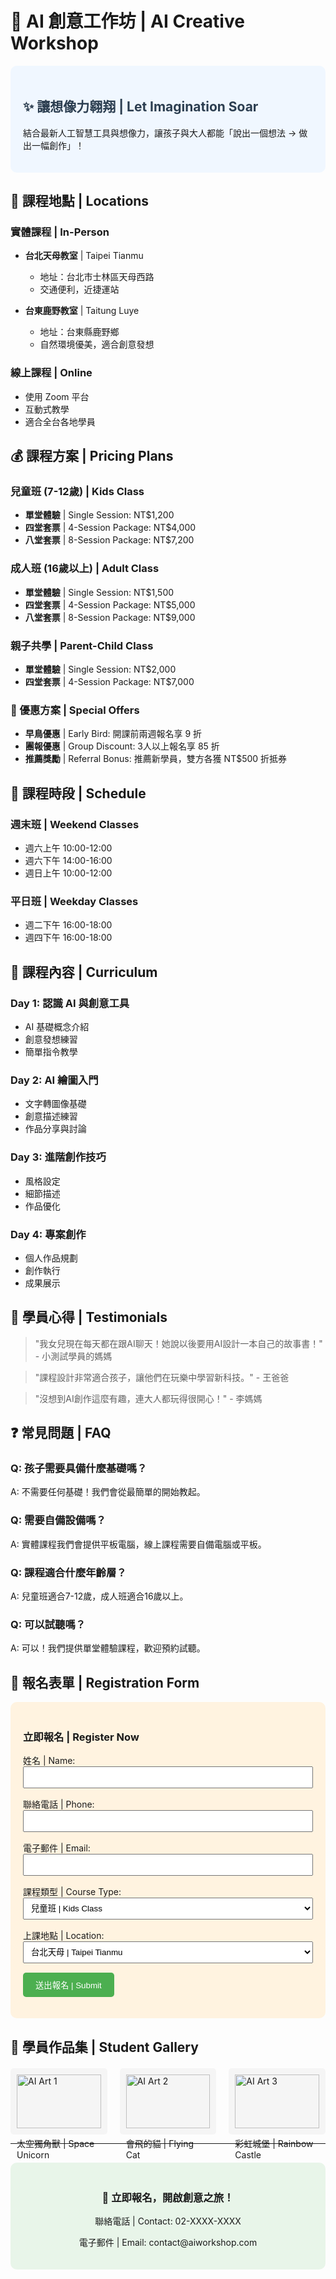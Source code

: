 # 🎨 AI 創意工作坊 | AI Creative Workshop

<div style="background-color: #f0f7ff; padding: 20px; border-radius: 10px; margin-bottom: 20px;">
    <h2 style="color: #2c3e50;">✨ 讓想像力翱翔 | Let Imagination Soar</h2>
    <p>結合最新人工智慧工具與想像力，讓孩子與大人都能「說出一個想法 → 做出一幅創作」！</p>
</div>

## 📍 課程地點 | Locations

### 實體課程 | In-Person
- **台北天母教室** | Taipei Tianmu
  - 地址：台北市士林區天母西路
  - 交通便利，近捷運站

- **台東鹿野教室** | Taitung Luye
  - 地址：台東縣鹿野鄉
  - 自然環境優美，適合創意發想

### 線上課程 | Online
- 使用 Zoom 平台
- 互動式教學
- 適合全台各地學員

## 💰 課程方案 | Pricing Plans

### 兒童班 (7-12歲) | Kids Class
- **單堂體驗** | Single Session: NT$1,200
- **四堂套票** | 4-Session Package: NT$4,000
- **八堂套票** | 8-Session Package: NT$7,200

### 成人班 (16歲以上) | Adult Class
- **單堂體驗** | Single Session: NT$1,500
- **四堂套票** | 4-Session Package: NT$5,000
- **八堂套票** | 8-Session Package: NT$9,000

### 親子共學 | Parent-Child Class
- **單堂體驗** | Single Session: NT$2,000
- **四堂套票** | 4-Session Package: NT$7,000

### 🎁 優惠方案 | Special Offers
- **早鳥優惠** | Early Bird: 開課前兩週報名享 9 折
- **團報優惠** | Group Discount: 3人以上報名享 85 折
- **推薦獎勵** | Referral Bonus: 推薦新學員，雙方各獲 NT$500 折抵券

## 📅 課程時段 | Schedule

### 週末班 | Weekend Classes
- 週六上午 10:00-12:00
- 週六下午 14:00-16:00
- 週日上午 10:00-12:00

### 平日班 | Weekday Classes
- 週二下午 16:00-18:00
- 週四下午 16:00-18:00

## 🎯 課程內容 | Curriculum

### Day 1: 認識 AI 與創意工具
- AI 基礎概念介紹
- 創意發想練習
- 簡單指令教學

### Day 2: AI 繪圖入門
- 文字轉圖像基礎
- 創意描述練習
- 作品分享與討論

### Day 3: 進階創作技巧
- 風格設定
- 細節描述
- 作品優化

### Day 4: 專案創作
- 個人作品規劃
- 創作執行
- 成果展示

## 💬 學員心得 | Testimonials

> "我女兒現在每天都在跟AI聊天！她說以後要用AI設計一本自己的故事書！" - 小測試學員的媽媽

> "課程設計非常適合孩子，讓他們在玩樂中學習新科技。" - 王爸爸

> "沒想到AI創作這麼有趣，連大人都玩得很開心！" - 李媽媽

## ❓ 常見問題 | FAQ

### Q: 孩子需要具備什麼基礎嗎？
A: 不需要任何基礎！我們會從最簡單的開始教起。

### Q: 需要自備設備嗎？
A: 實體課程我們會提供平板電腦，線上課程需要自備電腦或平板。

### Q: 課程適合什麼年齡層？
A: 兒童班適合7-12歲，成人班適合16歲以上。

### Q: 可以試聽嗎？
A: 可以！我們提供單堂體驗課程，歡迎預約試聽。

## 📝 報名表單 | Registration Form

<div style="background-color: #fff3e0; padding: 20px; border-radius: 10px;">
    <form>
        <h3>立即報名 | Register Now</h3>
        <div style="margin-bottom: 15px;">
            <label>姓名 | Name:</label><br>
            <input type="text" style="width: 100%; padding: 8px;">
        </div>
        <div style="margin-bottom: 15px;">
            <label>聯絡電話 | Phone:</label><br>
            <input type="tel" style="width: 100%; padding: 8px;">
        </div>
        <div style="margin-bottom: 15px;">
            <label>電子郵件 | Email:</label><br>
            <input type="email" style="width: 100%; padding: 8px;">
        </div>
        <div style="margin-bottom: 15px;">
            <label>課程類型 | Course Type:</label><br>
            <select style="width: 100%; padding: 8px;">
                <option>兒童班 | Kids Class</option>
                <option>成人班 | Adult Class</option>
                <option>親子共學 | Parent-Child Class</option>
            </select>
        </div>
        <div style="margin-bottom: 15px;">
            <label>上課地點 | Location:</label><br>
            <select style="width: 100%; padding: 8px;">
                <option>台北天母 | Taipei Tianmu</option>
                <option>台東鹿野 | Taitung Luye</option>
                <option>線上課程 | Online</option>
            </select>
        </div>
        <button style="background-color: #4CAF50; color: white; padding: 10px 20px; border: none; border-radius: 5px; cursor: pointer;">
            送出報名 | Submit
        </button>
    </form>
</div>

## 📸 學員作品集 | Student Gallery

<div style="display: grid; grid-template-columns: repeat(3, 1fr); gap: 20px; margin-top: 20px;">
    <div style="background-color: #f5f5f5; padding: 10px; border-radius: 5px;">
        <img src="placeholder1.jpg" alt="AI Art 1" style="width: 100%;">
        <p>太空獨角獸 | Space Unicorn</p>
    </div>
    <div style="background-color: #f5f5f5; padding: 10px; border-radius: 5px;">
        <img src="placeholder2.jpg" alt="AI Art 2" style="width: 100%;">
        <p>會飛的貓 | Flying Cat</p>
    </div>
    <div style="background-color: #f5f5f5; padding: 10px; border-radius: 5px;">
        <img src="placeholder3.jpg" alt="AI Art 3" style="width: 100%;">
        <p>彩虹城堡 | Rainbow Castle</p>
    </div>
</div>

---

<div style="text-align: center; margin-top: 30px; padding: 20px; background-color: #e8f5e9; border-radius: 10px;">
    <h3>🎉 立即報名，開啟創意之旅！</h3>
    <p>聯絡電話 | Contact: 02-XXXX-XXXX</p>
    <p>電子郵件 | Email: contact@aiworkshop.com</p>
</div> 